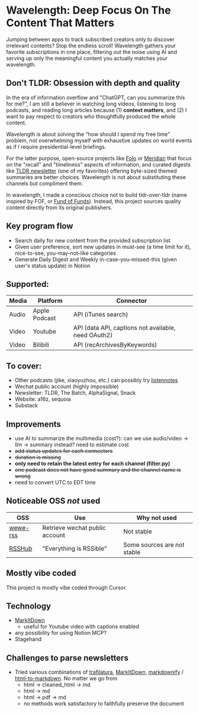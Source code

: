 # Wavelength: Deep Focus On The Content That Matters
Jumping between apps to track subscribed creators only to discover irrelevant contents? Stop the endless scroll! Wavelength gathers your favorite subscriptions in one place, filtering out the noise using AI and serving up only the meaningful content you actually matches your wavelength.

## Don't TLDR: Obsession with depth and quality
In the era of information overflow and "ChatGPT, can you summarize this for me?", I am still a believer in watching long videos, listening to long podcasts, and reading long articles because (1) **context matters**, and (2) I want to pay respect to creators who thoughtfully produced the whole content.

Wavelength is about solving the "how should I spend my free time" problem, not overwhelming myself with exhaustive updates on world events as if I require presidential-level briefings.

For the latter purpose, open-source projects like [Folo](https://github.com/RSSNext/Folo) or [Meridian](https://github.com/iliane5/meridian) that focus on the "recall" and "timeliness" aspects of information, and curated digests like [TLDR newsletter](https://tldr.tech/) (one of my favorites) offering byte-sized themed summaries are better choices. Wavelength is not about substituting these channels but compliment them.

In wavelength, I made a conscious choice not to build tldr-over-tldr (name inspired by FOF, or [Fund of Funds](https://en.wikipedia.org/wiki/Fund_of_funds)). Instead, this project sources quality content directly from its original publishers.

## Key program flow
* Search daily for new content from the provided subscription list
* Given user preference, sort new updates in must-see (a time limit for it), nice-to-see, you-may-not-like categories
* Generate Daily Digest and Weekly in-case-you-missed-this (given user's status update) in Notion

## Supported: 

Media | Platform | Connector
-|-|-|
Audio | Apple Podcast | API (iTunes search)
Video | Youtube | API (data API, captions not available, need OAuth2)
Video | Bilibili | API (recArchivesByKeywords)


## To cover:
- Other podcasts (jike, xiaoyuzhou, etc.) can possibly try [listennotes](https://www.listennotes.com/)
- Wechat public account (highly impossible)
- Newsletter: TLDR, The Batch, AlphaSignal, Snack
- Website: a16z, sequoia
- Substack

## Improvements
-  use AI to summarize the multimedia (cost?): can we use audio/video -> llm -> summary instead? need to estimate cost
- ~~add status updates for each connectors~~
- ~~duration is missing~~
- **only need to retain the latest entry for each channel (filter.py)**
- ~~one podcast does not have good summary and the channel name is wrong~~
- need to convert UTC to EDT time

## Noticeable OSS *not* used
|OSS|Use|Why not used|
-|-|-|
[wewe-rss](https://github.com/cooderl/wewe-rss) | Retrieve wechat public account | Not stable |
[RSSHub](https://github.com/DIYgod/RSSHub) | "Everything is RSSible" | Some sources are not stable


## Mostly vibe coded
This project is mostly vibe coded through Cursor.

## Technology
- [MarkItDown](https://github.com/microsoft/markitdown)
  - useful for Youtube video with captions enabled
- any possibility for using Notion MCP?
- Stagehand

## Challenges to parse newsletters

- Tried various combinations of [trafilatura](https://github.com/adbar/trafilatura), [MarkItDown](https://github.com/microsoft/markitdown), [markdownify](https://github.com/matthewwithanm/python-markdownify) / [html-to-markdown](https://github.com/Goldziher/html-to-markdown). No matter we go from
  - html -> cleaned_html -> md
  - html -> md
  - html -> pdf -> md
  - no methods work satisfactory to faithfully preserve the document